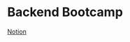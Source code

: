 # Backend Bootcamp

[Notion](https://jnaimxiii.notion.site/Backend-Bootcamp-8807ac2e66e442adb7b2429e987296fb)
